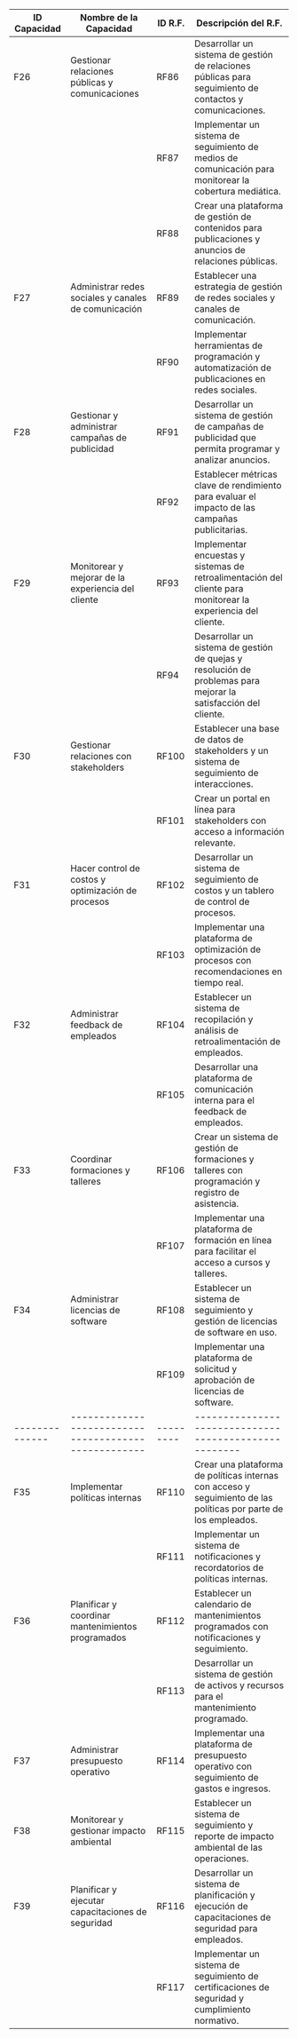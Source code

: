 

| ID Capacidad | Nombre de la Capacidad                               | ID R.F. | Descripción del R.F.                                  |
|--------------|----------------------------------------------------|---------|-----------------------------------------------------|
| F26          | Gestionar relaciones públicas y comunicaciones    | RF86     | Desarrollar un sistema de gestión de relaciones públicas para seguimiento de contactos y comunicaciones. |
|              |                                                   | RF87     | Implementar un sistema de seguimiento de medios de comunicación para monitorear la cobertura mediática. |
|              |                                                   | RF88     | Crear una plataforma de gestión de contenidos para publicaciones y anuncios de relaciones públicas. |
| F27          | Administrar redes sociales y canales de comunicación | RF89     | Establecer una estrategia de gestión de redes sociales y canales de comunicación. |
|              |                                                      | RF90     | Implementar herramientas de programación y automatización de publicaciones en redes sociales. |
| F28          | Gestionar y administrar campañas de publicidad     | RF91     | Desarrollar un sistema de gestión de campañas de publicidad que permita programar y analizar anuncios. |
|              |                                                    | RF92     | Establecer métricas clave de rendimiento para evaluar el impacto de las campañas publicitarias. |
| F29          | Monitorear y mejorar de la experiencia del cliente  | RF93     | Implementar encuestas y sistemas de retroalimentación del cliente para monitorear la experiencia del cliente. |
|              |                                                     | RF94     | Desarrollar un sistema de gestión de quejas y resolución de problemas para mejorar la satisfacción del cliente. |
| F30          | Gestionar relaciones con stakeholders                | RF100    | Establecer una base de datos de stakeholders y un sistema de seguimiento de interacciones. |
|              |                                                      | RF101    | Crear un portal en línea para stakeholders con acceso a información relevante. |
| F31          | Hacer control de costos y optimización de procesos  | RF102    | Desarrollar un sistema de seguimiento de costos y un tablero de control de procesos. |
|              |                                                     | RF103    | Implementar una plataforma de optimización de procesos con recomendaciones en tiempo real. |
| F32          | Administrar feedback de empleados                   | RF104    | Establecer un sistema de recopilación y análisis de retroalimentación de empleados. |
|              |                                                     | RF105    | Desarrollar una plataforma de comunicación interna para el feedback de empleados. |
| F33          | Coordinar formaciones y talleres                     | RF106    | Crear un sistema de gestión de formaciones y talleres con programación y registro de asistencia. |
|              |                                                      | RF107    | Implementar una plataforma de formación en línea para facilitar el acceso a cursos y talleres. |
| F34          | Administrar licencias de software                    | RF108    | Establecer un sistema de seguimiento y gestión de licencias de software en uso. |
|              |                                                      | RF109    | Implementar una plataforma de solicitud y aprobación de licencias de software. |                            |
|--------------|----------------------------------------------------|---------|-----------------------------------------------------|
| F35          | Implementar políticas internas                         | RF110    | Crear una plataforma de políticas internas con acceso y seguimiento de las políticas por parte de los empleados. |
|              |                                                        | RF111    | Implementar un sistema de notificaciones y recordatorios de políticas internas. |
| F36          | Planificar y coordinar mantenimientos programados     | RF112    | Establecer un calendario de mantenimientos programados con notificaciones y seguimiento. |
|              |                                                       | RF113    | Desarrollar un sistema de gestión de activos y recursos para el mantenimiento programado. |
| F37          | Administrar presupuesto operativo                      | RF114    | Implementar una plataforma de presupuesto operativo con seguimiento de gastos e ingresos. |
| F38          | Monitorear y gestionar impacto ambiental               | RF115    | Establecer un sistema de seguimiento y reporte de impacto ambiental de las operaciones. |
| F39          | Planificar y ejecutar capacitaciones de seguridad      | RF116    | Desarrollar un sistema de planificación y ejecución de capacitaciones de seguridad para empleados. |
|              |                                                        | RF117    | Implementar un sistema de seguimiento de certificaciones de seguridad y cumplimiento normativo. |

